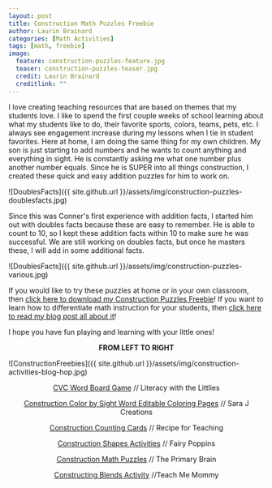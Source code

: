 ```yaml
---
layout: post
title: Construction Math Puzzles Freebie
author: Laurin Brainard
categories: [Math Activities]
tags: [math, freebie]
image:
  feature: construction-puzzles-feature.jpg
  teaser: construction-puzzles-teaser.jpg
  credit: Laurin Brainard
  creditlink: ""
---
```

I love creating teaching resources that are based on themes that my students love. I like to spend the first couple weeks of school learning about what my students like to do, their favorite sports, colors, teams, pets, etc. I always see engagement increase during my lessons when I tie in student favorites. Here at home, I am doing the same thing for my own children. My son is just starting to add numbers and he wants to count anything and everything in sight. He is constantly asking me what one number plus another number equals. Since he is SUPER into all things construction, I created these quick and easy addition puzzles for him to work on.  

![DoublesFacts]({{ site.github.url }}/assets/img/construction-puzzles-doublesfacts.jpg)

Since this was Conner's first experience with addition facts, I started him out with doubles facts because these are easy to remember. He is able to count to 10, so I kept these addition facts within 10 to make sure he was successful. We are still working on doubles facts, but once he masters these, I will add in some additional facts.

![DoublesFacts]({{ site.github.url }}/assets/img/construction-puzzles-various.jpg)

If you would like to try these puzzles at home or in your own classroom, then [click here to download my Construction Puzzles Freebie](https://drive.google.com/file/d/1ThE2ebOGnzZ6m0lG5qx6jyRE2sx6GRJY/view?usp=sharing)! If you want to learn how to differentiate math instruction for your students, then [click here to read my blog post all about it](https://theprimarybrain.com/math%20activites/2018/05/29/Differentiating-Math-Instruction/)!

I hope you have fun playing and learning with your little ones! 

<p style="text-align: center;"><strong>FROM LEFT TO RIGHT</strong></p>

![ConstructionFreebies]({{ site.github.url }}/assets/img/construction-activities-blog-hop.jpg)

<p style="text-align: center;"><a href="https://literacywiththelittles.com/2019/10/15/free-cvc-word-board-game/?fbclid=IwAR1IvWemkmqB6Spai3G11T0PGlxxfmiDw6Fv8HVdQ37L1GCtxkLhDVLHDlY">CVC Word Board Game</a> // Literacy with the Littlies</p>

<p style="text-align: center;"><a href="http://www.sarajcreations.com/2019/10/construction-color-by-sight-word.html?fbclid=IwAR1IvWemkmqB6Spai3G11T0PGlxxfmiDw6Fv8HVdQ37L1GCtxkLhDVLHDlY ">Construction Color by Sight Word Editable Coloring Pages</a> // Sara J Creations</p>

<p style="text-align: center;"><a href="https://www.recipeforteaching.com/2019/10/construction-counting-cards.html?fbclid=IwAR2TaYoViT14HM0VFmWNpRrNuLSmMHh1N44g9RHoLPGrgBD7BqacVVS4crk">Construction Counting Cards</a> // Recipe for Teaching</p>

<p style="text-align: center;"><a href=" https://www.fairypoppins.com/constructing-shapes-activities/">Construction Shapes Activities</a> // Fairy Poppins </p>

<p style="text-align: center;"><a href="https://theprimarybrain.com/math%20activities/2019/10/17/Construction-Math-Puzzles/?fbclid=IwAR3IAn8KH6jBJyZYN0pO0znm5rQw8pAloNlRY2lhoFpFi8MK9eqUoEKQn64 ">Construction Math Puzzles</a> // The Primary Brain</p>

<p style="text-align: center;"><a href="https://www.teach-me-mommy.com/constructing-blends/?fbclid=IwAR2uC6SaiEIKYUb9QRdAYt6tmtEZsAiqYZ5gg4UZ_PUAQlW0Z4kLRv_7OjM">Constructing Blends Activity</a> //Teach Me Mommy</p>

<script>
  (function(w, d, t, s, n) {
    w.FlodeskObject = n;
    var fn = function() {
      (w[n].q = w[n].q || []).push(arguments);
    };
    w[n] = w[n] || fn;
    var f = d.getElementsByTagName(t)[0];
    var e = d.createElement(t);
    var h = '?v=' + new Date().getTime();
    e.async = true;
    e.src = s + h;
    f.parentNode.insertBefore(e, f);
  })(window, document, 'script', 'https://assets.flodesk.com/universal.js', 'fd');
  window.fd('form', {
    formId: '5d7fd38715f78a0010f2e414'
  });
</script>